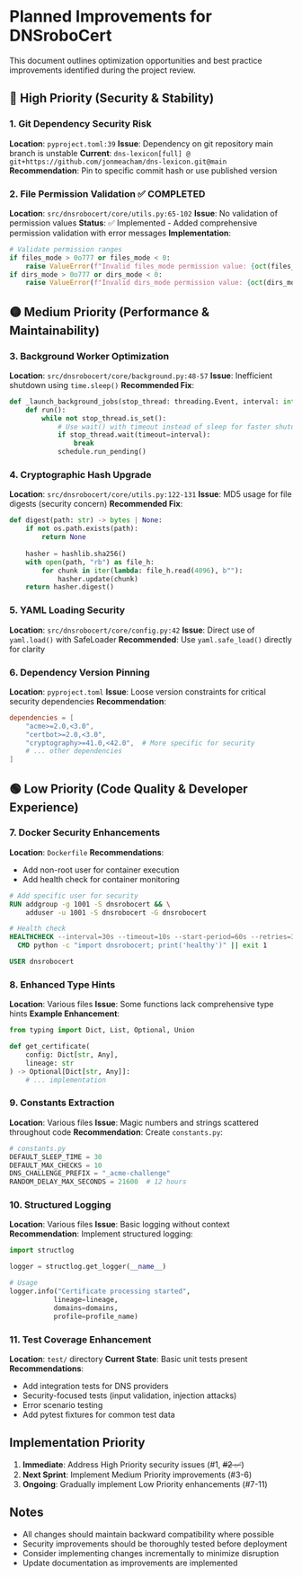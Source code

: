 # Planned Improvements for DNSroboCert

This document outlines optimization opportunities and best practice improvements identified during the project review.

## 🔴 High Priority (Security & Stability)

### 1. Git Dependency Security Risk
**Location**: `pyproject.toml:39`
**Issue**: Dependency on git repository main branch is unstable
**Current**: `dns-lexicon[full] @ git+https://github.com/jonmeacham/dns-lexicon.git@main`
**Recommendation**: Pin to specific commit hash or use published version

### 2. File Permission Validation ✅ COMPLETED
**Location**: `src/dnsrobocert/core/utils.py:65-102`
**Issue**: No validation of permission values
**Status**: ✅ Implemented - Added comprehensive permission validation with error messages
**Implementation**:
```python
# Validate permission ranges
if files_mode > 0o777 or files_mode < 0:
    raise ValueError(f"Invalid files_mode permission value: {oct(files_mode)}. Must be between 0 and 0o777")
if dirs_mode > 0o777 or dirs_mode < 0:
    raise ValueError(f"Invalid dirs_mode permission value: {oct(dirs_mode)}. Must be between 0 and 0o777")
```

## 🟡 Medium Priority (Performance & Maintainability)

### 3. Background Worker Optimization
**Location**: `src/dnsrobocert/core/background.py:48-57`
**Issue**: Inefficient shutdown using `time.sleep()`
**Recommended Fix**:
```python
def _launch_background_jobs(stop_thread: threading.Event, interval: int = 1) -> None:
    def run():
        while not stop_thread.is_set():
            # Use wait() with timeout instead of sleep for faster shutdown
            if stop_thread.wait(timeout=interval):
                break
            schedule.run_pending()
```

### 4. Cryptographic Hash Upgrade
**Location**: `src/dnsrobocert/core/utils.py:122-131`
**Issue**: MD5 usage for file digests (security concern)
**Recommended Fix**:
```python
def digest(path: str) -> bytes | None:
    if not os.path.exists(path):
        return None
    
    hasher = hashlib.sha256()
    with open(path, "rb") as file_h:
        for chunk in iter(lambda: file_h.read(4096), b""):
            hasher.update(chunk)
    return hasher.digest()
```

### 5. YAML Loading Security
**Location**: `src/dnsrobocert/core/config.py:42`
**Issue**: Direct use of `yaml.load()` with SafeLoader
**Recommended**: Use `yaml.safe_load()` directly for clarity

### 6. Dependency Version Pinning
**Location**: `pyproject.toml`
**Issue**: Loose version constraints for critical security dependencies
**Recommendation**:
```toml
dependencies = [
    "acme>=2.0,<3.0",
    "certbot>=2.0,<3.0",
    "cryptography>=41.0,<42.0",  # More specific for security
    # ... other dependencies
]
```

## 🟢 Low Priority (Code Quality & Developer Experience)

### 7. Docker Security Enhancements
**Location**: `Dockerfile`
**Recommendations**:
- Add non-root user for container execution
- Add health check for container monitoring
```dockerfile
# Add specific user for security
RUN addgroup -g 1001 -S dnsrobocert && \
    adduser -u 1001 -S dnsrobocert -G dnsrobocert

# Health check
HEALTHCHECK --interval=30s --timeout=10s --start-period=60s --retries=3 \
  CMD python -c "import dnsrobocert; print('healthy')" || exit 1

USER dnsrobocert
```

### 8. Enhanced Type Hints
**Location**: Various files
**Issue**: Some functions lack comprehensive type hints
**Example Enhancement**:
```python
from typing import Dict, List, Optional, Union

def get_certificate(
    config: Dict[str, Any], 
    lineage: str
) -> Optional[Dict[str, Any]]:
    # ... implementation
```

### 9. Constants Extraction
**Location**: Various files
**Issue**: Magic numbers and strings scattered throughout code
**Recommendation**: Create `constants.py`:
```python
# constants.py
DEFAULT_SLEEP_TIME = 30
DEFAULT_MAX_CHECKS = 10
DNS_CHALLENGE_PREFIX = "_acme-challenge"
RANDOM_DELAY_MAX_SECONDS = 21600  # 12 hours
```

### 10. Structured Logging
**Location**: Various files
**Issue**: Basic logging without context
**Recommendation**: Implement structured logging:
```python
import structlog

logger = structlog.get_logger(__name__)

# Usage
logger.info("Certificate processing started", 
           lineage=lineage, 
           domains=domains, 
           profile=profile_name)
```

### 11. Test Coverage Enhancement
**Location**: `test/` directory
**Current State**: Basic unit tests present
**Recommendations**:
- Add integration tests for DNS providers
- Security-focused tests (input validation, injection attacks)
- Error scenario testing
- Add pytest fixtures for common test data

## Implementation Priority

1. **Immediate**: Address High Priority security issues (#1, ~~#2 ✅~~)
2. **Next Sprint**: Implement Medium Priority improvements (#3-6)
3. **Ongoing**: Gradually implement Low Priority enhancements (#7-11)

## Notes

- All changes should maintain backward compatibility where possible
- Security improvements should be thoroughly tested before deployment
- Consider implementing changes incrementally to minimize disruption
- Update documentation as improvements are implemented
